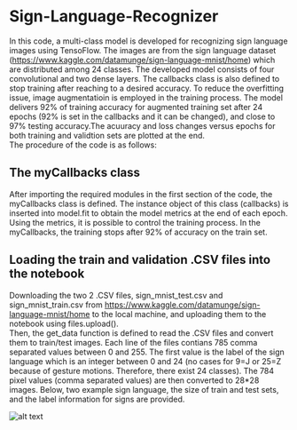 # Sign-Language-Recognizer
In this code, a multi-class model is developed for recognizing sign language images using TensoFlow. The images are from the sign language dataset (https://www.kaggle.com/datamunge/sign-language-mnist/home) which are distributed among 24 classes. The developed model consists of four convolutional and two dense layers. The callbacks class is also defined to stop training after reaching to a desired accuracy. To reduce the overfitting issue, image augmentatioin is employed in the training process. The model delivers 92% of training accuracy for augmented training set after 24 epochs (92% is set in the callbacks and it can be changed), and close to 97% testing accuracy.The acuuracy and loss changes versus epochs for both training and validtion sets are plotted at the end.  
The procedure of the code is as follows:

## The myCallbacks class

After importing the required modules in the first section of the code, the myCallbacks class is defined. The instance object of this class (callbacks) is inserted into model.fit to obtain the model metrics at the end of each epoch. Using the metrics, it is possible to control the training process. In the myCallbacks, the training stops after 92% of accuracy on the train set.

## Loading the train and validation .CSV files into the notebook
Downloading the two 2 .CSV files, sign_mnist_test.csv and sign_mnist_train.csv from https://www.kaggle.com/datamunge/sign-language-mnist/home to the local machine, 
and uploading them to the notebook using files.upload().  
Then, the get_data function is defined to read the .CSV files and convert them to train/test images. Each line of the files contians 785 comma separated values between 0 and 255. The first value is the label of the sign language which is an integer between 0 and 24 (no cases for 9=J or 25=Z because of gesture motions. Therefore, there exist 24 classes). The 784 pixel values (comma separated values) are then converted to 28*28 images. Below, two example sign language, the size of train and test sets, and the label information for signs are provided. 

![alt text](https://github.com/Arazsh/Sign-Language-Recognizer/blob/media/image.png?raw=true) 
